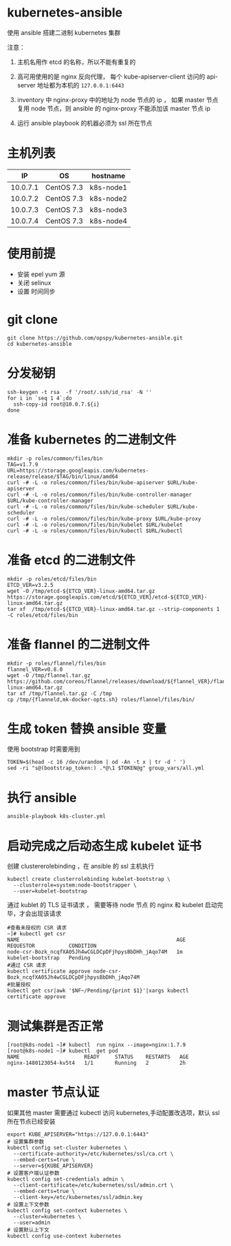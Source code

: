 # kubernetes-ansible

 使用 ansible 搭建二进制 kubernetes 集群
 
 
注意：
  1. 主机名用作 etcd 的名称，所以不能有重复的
 
  2. 高可用使用的是 nginx 反向代理， 每个 kube-apiserver-client 访问的 api-server 地址都为本机的 `127.0.0.1:6443`
 
  3. inventory 中 nginx-proxy 中的地址为 node 节点的 ip  ， 如果 master 节点复用 node 节点，则 ansible 的  nginx-proxy 不能添加该 master 节点 ip

  4. 运行 ansible playbook 的机器必须为 ssl 所在节点

# 主机列表

|IP|OS|hostname|
|---|---|---|
|10.0.7.1|CentOS 7.3|k8s-node1|
|10.0.7.2|CentOS 7.3|k8s-node2|
|10.0.7.3|CentOS 7.3|k8s-node3|
|10.0.7.4|CentOS 7.3|k8s-node4|


# 使用前提
- 安装 epel yum 源
- 关闭 selinux
- 设置 时间同步

# git clone
```
git clone https://github.com/opspy/kubernetes-ansible.git
cd kubernetes-ansible
```

# 分发秘钥
```
ssh-keygen -t rsa  -f '/root/.ssh/id_rsa' -N ''
for i in `seq 1 4`;do
  ssh-copy-id root@10.0.7.${i}
done
```

# 准备 kubernetes 的二进制文件
```
mkdir -p roles/common/files/bin
TAG=v1.7.9
URL=https://storage.googleapis.com/kubernetes-release/release/$TAG/bin/linux/amd64
curl -# -L -o roles/common/files/bin/kube-apiserver $URL/kube-apiserver
curl -# -L -o roles/common/files/bin/kube-controller-manager $URL/kube-controller-manager
curl -# -L -o roles/common/files/bin/kube-scheduler $URL/kube-scheduler
curl -# -L -o roles/common/files/bin/kube-proxy $URL/kube-proxy
curl -# -L -o roles/common/files/bin/kubelet $URL/kubelet
curl -# -L -o roles/common/files/bin/kubectl $URL/kubectl
```

# 准备 etcd 的二进制文件
```
mkdir -p roles/etcd/files/bin
ETCD_VER=v3.2.5
wget -O /tmp/etcd-${ETCD_VER}-linux-amd64.tar.gz https://storage.googleapis.com/etcd/${ETCD_VER}/etcd-${ETCD_VER}-linux-amd64.tar.gz
tar xf  /tmp/etcd-${ETCD_VER}-linux-amd64.tar.gz --strip-components 1 -C roles/etcd/files/bin
```

# 准备 flannel 的二进制文件
```
mkdir -p roles/flannel/files/bin
flannel_VER=v0.8.0
wget -O /tmp/flannel.tar.gz https://github.com/coreos/flannel/releases/download/${flannel_VER}/flannel-${flannel_VER}-linux-amd64.tar.gz
tar xf /tmp/flannel.tar.gz -C /tmp
cp /tmp/{flanneld,mk-docker-opts.sh} roles/flannel/files/bin/
```

# 生成 token 替换 ansible 变量

使用 bootstrap 时需要用到
```
TOKEN=$(head -c 16 /dev/urandom | od -An -t x | tr -d ' ')
sed -ri "s@(bootstrap_token:) .*@\1 $TOKEN@g" group_vars/all.yml
```

# 执行 ansible
```
ansible-playbook k8s-cluster.yml
```

# 启动完成之后动态生成 kubelet 证书

创建 clustererolebinding ，在 ansible 的 ssl 主机执行
```
kubectl create clusterrolebinding kubelet-bootstrap \
  --clusterrole=system:node-bootstrapper \
  --user=kubelet-bootstrap
```

通过 kublet 的 TLS 证书请求 ， 需要等待 node 节点 的 nginx 和 kubelet 启动完毕，才会出现该请求
```
#查看未授权的 CSR 请求
~]# kubectl get csr
NAME                                                   AGE       REQUESTOR           CONDITION
node-csr-Bozk_ncqfXA05Jh4wCGLDCpDFjhpysBbDHh_jAqo74M   1m        kubelet-bootstrap   Pending
#通过 CSR 请求
kubectl certificate approve node-csr-Bozk_ncqfXA05Jh4wCGLDCpDFjhpysBbDHh_jAqo74M
#批量授权
kubectl get csr|awk '$NF~/Pending/{print $1}'|xargs kubectl certificate approve
```
# 测试集群是否正常
```
[root@k8s-node1 ~]# kubectl  run nginx --image=nginx:1.7.9
[root@k8s-node1 ~]# kubectl  get pod
NAME                     READY     STATUS    RESTARTS   AGE
nginx-1480123054-kv5t4   1/1       Running   2          2h
```

# master 节点认证
如果其他 master 需要通过 kubectl 访问 kubernetes,手动配置改选项，默认 ssl 所在节点已经安装
```
export KUBE_APISERVER="https://127.0.0.1:6443"
# 设置集群参数
kubectl config set-cluster kubernetes \
  --certificate-authority=/etc/kubernetes/ssl/ca.crt \
  --embed-certs=true \
  --server=${KUBE_APISERVER}
# 设置客户端认证参数
kubectl config set-credentials admin \
  --client-certificate=/etc/kubernetes/ssl/admin.crt \
  --embed-certs=true \
  --client-key=/etc/kubernetes/ssl/admin.key
# 设置上下文参数
kubectl config set-context kubernetes \
  --cluster=kubernetes \
  --user=admin
# 设置默认上下文
kubectl config use-context kubernetes
```
